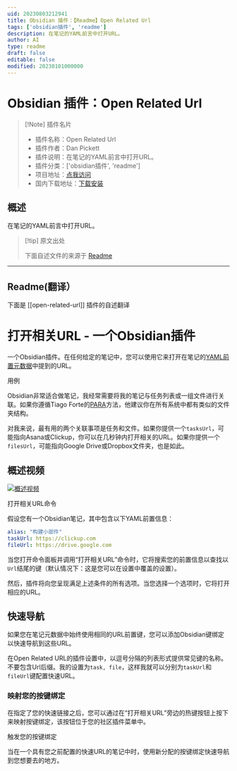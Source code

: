 ```yaml
---
uid: 20230803212941
title: Obsidian 插件：【Readme】Open Related Url
tags: ['obsidian插件', 'readme']
description: 在笔记的YAML前言中打开URL。
author: AI
type: readme
draft: false
editable: false
modified: 20230101000000
---
```


# Obsidian 插件：Open Related Url

> [!Note] 插件名片
> - 插件名称：Open Related Url
> - 插件作者：Dan Pickett
> - 插件说明：在笔记的YAML前言中打开URL。
> - 插件分类：['obsidian插件', 'readme']
> - 项目地址：[点我访问](https://github.com/dpickett/open-related-url)
> - 国内下载地址：[下载安装](https://pkmer.cn/products/plugin/pluginMarket/?open-related-url)

## 概述

在笔记的YAML前言中打开URL。



> [!tip] 原文出处
> 
>下面自述文件的来源于 [Readme](https://ghproxy.net/https://raw.githubusercontent.com/dpickett/open-related-url/master/README.md)
> 

---

## Readme(翻译）

下面是 [[open-related-url]] 插件的自述翻译



# 打开相关URL - 一个Obsidian插件

一个Obsidian插件。在任何给定的笔记中，您可以使用它来打开在笔记的[YAML前置元数据](https://help.obsidian.md/Advanced+topics/YAML+front+matter)中提到的URL。

用例

Obsidian非常适合做笔记，我经常需要将我的笔记与任务列表或一组文件进行关联。如果你遵循Tiago Forte的[PARA](https://fortelabs.co/blog/para/)方法，他建议你在所有系统中都有类似的文件夹结构。

对我来说，最有用的两个关联事项是任务和文件。如果你提供一个`tasksUrl`，可能指向Asana或Clickup，你可以在几秒钟内打开相关的URL。如果你提供一个`filesUrl`，可能指向Google Drive或Dropbox文件夹，也是如此。

## 概述视频

[![概述视频](https://img.youtube.com/vi/S-1r0Z7nPgo/0.jpg)](https://www.youtube.com/watch?v=S-1r0Z7nPgo)

打开相关URL命令

假设您有一个Obsidian笔记，其中包含以下YAML前置信息：

```yaml
alias: "构建小部件"
taskUrl: https://clickup.com
fileUrl: https://drive.google.com
```

当您打开命令面板并调用“打开相关URL”命令时，它将搜索您的前置信息以查找以`Url`结尾的键（默认情况下：这是您可以在设置中覆盖的设置）。

然后，插件将向您呈现满足上述条件的所有选项。当您选择一个选项时，它将打开相应的URL。

## 快速导航

如果您在笔记元数据中始终使用相同的URL前置键，您可以添加Obsidian键绑定以快速导航到这些URL。

在Open Related URL的插件设置中，以逗号分隔的列表形式提供常见键的名称。不要包含Url后缀。我的设置为`task, file`，这样我就可以分别为`taskUrl`和`fileUrl`键配置快速URL。

### 映射您的按键绑定

在指定了您的快速链接之后，您可以通过在“打开相关URL”旁边的热键按钮上按下来映射按键绑定，该按钮位于您的社区插件菜单中。

触发您的按键绑定

当在一个具有您之前配置的快速URL的笔记中时，使用新分配的按键绑定快速导航到您想要去的地方。



